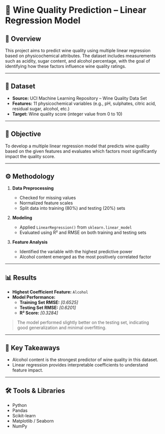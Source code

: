 # 🍷 Wine Quality Prediction – Linear Regression Model

## 📌 Overview
This project aims to predict wine quality using multiple linear regression based on physicochemical attributes. The dataset includes measurements such as acidity, sugar content, and alcohol percentage, with the goal of identifying how these factors influence wine quality ratings.

---

## 📂 Dataset

- **Source:** UCI Machine Learning Repository – Wine Quality Data Set  
- **Features:** 11 physicochemical variables (e.g., pH, sulphates, citric acid, residual sugar, alcohol, etc.)  
- **Target:** Wine quality score (integer value from 0 to 10)

---

## 🎯 Objective

To develop a multiple linear regression model that predicts wine quality based on the given features and evaluates which factors most significantly impact the quality score.

---

## ⚙️ Methodology

1. **Data Preprocessing**
   - Checked for missing values
   - Normalized feature scales
   - Split data into training (80%) and testing (20%) sets

2. **Modeling**
   - Applied `LinearRegression()` from `sklearn.linear_model`
   - Evaluated using R² and RMSE on both training and testing sets

3. **Feature Analysis**
   - Identified the variable with the highest predictive power
   - Alcohol content emerged as the most positively correlated factor

---

## 📊 Results

- **Highest Coefficient Feature:** `Alcohol`  
- **Model Performance:**
  - **Training Set RMSE:** _[0.6525]_  
  - **Testing Set RMSE:** _[0.6201]_  
  - **R² Score:** _[0.3284]_  

> The model performed slightly better on the testing set, indicating good generalization and minimal overfitting.

---

## 📎 Key Takeaways

- Alcohol content is the strongest predictor of wine quality in this dataset.
- Linear regression provides interpretable coefficients to understand feature impact.

---

## 🛠️ Tools & Libraries

- Python  
- Pandas  
- Scikit-learn  
- Matplotlib / Seaborn
- NumPy


